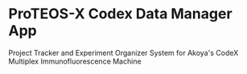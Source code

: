 # ProTEOS-X Codex Data Manager App
Project Tracker and Experiment Organizer System for Akoya's CodeX Multiplex Immunofluorescence Machine
